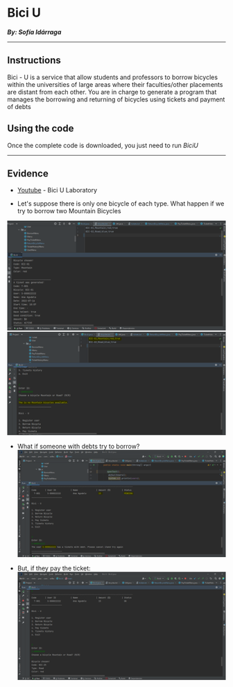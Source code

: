 # Bici U

**_By: Sofía Idárraga_**


---
## Instructions
Bici - U is a service that allow students and professors to borrow bicycles within the
universities of large areas where their faculties/other placements are distant from
each other. You are in charge to generate a program that manages the borrowing and
returning of bicycles using tickets and payment of debts

## Using the code

Once the complete code is downloaded, you just need to run _BiciU_

---

## Evidence

- [Youtube](https://www.youtube.com/watch?v=J898hvNdHZw) - Bici U Laboratory

- Let's suppose there is only one bicycle of each type. What happen if we try to borrow two Mountain Bicycles

![1](https://github.com/sofia-idarraga/Bici-U-laboratory/blob/d5221c498bdfcdebaa3ade7592e371f4c2bad6e4/evidence/sc1.PNG)
![2](https://github.com/sofia-idarraga/Bici-U-laboratory/blob/d5221c498bdfcdebaa3ade7592e371f4c2bad6e4/evidence/sc2.PNG)

- What if someone with debts try to borrow?
![3](https://github.com/sofia-idarraga/Bici-U-laboratory/blob/d5221c498bdfcdebaa3ade7592e371f4c2bad6e4/evidence/sc3.PNG)

- But, if they pay the ticket:
![4](https://github.com/sofia-idarraga/Bici-U-laboratory/blob/d5221c498bdfcdebaa3ade7592e371f4c2bad6e4/evidence/sc4.PNG)
